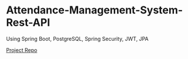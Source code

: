 # Attendance-Management-System-Rest-API
Using Spring Boot, PostgreSQL, Spring Security, JWT, JPA

[Project Repo](https://github.com/Development-Platform-Project/attendance-management-system-spring-boot-angular-postgres)
